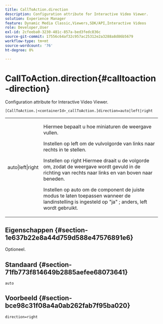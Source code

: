 ```yaml
---
title: CallToAction.direction
description: Configuration attribute for Interactive Video Viewer.
solution: Experience Manager
feature: Dynamic Media Classic,Viewers,SDK/API,Interactive Videos
role: Developer,User
exl-id: 2cfeeba0-3230-481c-857a-bed3fedc836c
source-git-commit: 17556c64af32c957ac25312e2a3288a8d86b5679
workflow-type: tm+mt
source-wordcount: '76'
ht-degree: 0%

---
```


# CallToAction.direction{#calltoaction-direction}

Configuration attribute for Interactive Video Viewer.

`[CallToAction.|<containerId>_callToAction.]direction=auto|left|right`

<table id="table_441553CD34C94A58A9D7CBF772DEDDB6"> 
 <tbody> 
  <tr> 
   <td colname="col1"> <p> <span class="codeph"> auto|left|right </span> </p> </td> 
   <td colname="col2"> <p> Hiermee bepaalt u hoe miniaturen de weergave vullen. </p> <p>Instellen op <span class="codeph"> left </span> om de vulvolgorde van links naar rechts in te stellen. </p> <p>Instellen op <span class="codeph"> right </span> Hiermee draait u de volgorde om, zodat de weergave wordt gevuld in de richting van rechts naar links en van boven naar beneden. </p> <p>Instellen op <span class="codeph"> auto </span> om de component de juiste modus te laten toepassen wanneer de landinstelling is ingesteld op <span class="codeph"> "ja" </span>; anders, <span class="codeph"> left </span> wordt gebruikt. </p> </td> 
  </tr> 
 </tbody> 
</table>

## Eigenschappen {#section-1e637b22e8a44d759d588e47576891e6}

Optioneel.

## Standaard {#section-71fb773f814649b2885aefee68073641}

`auto`

## Voorbeeld {#section-bce98c31f08a4a0ab262fab7f95ba020}

```
direction=right
```

